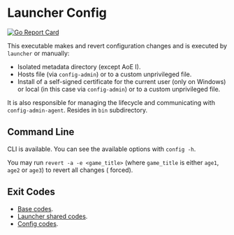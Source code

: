 # Launcher Config

[![Go Report Card](https://goreportcard.com/badge/github.com/luskaner/ageLANServer/launcher-config)](https://goreportcard.com/report/github.com/luskaner/ageLANServer/launcher-config)

This executable makes and revert configuration changes and is executed by `launcher` or manually:

- Isolated metadata directory (except AoE I).
- Hosts file (via `config-admin`) or to a custom unprivileged file.
- Install of a self-signed certificate for the current user (only on Windows) or local (in this case via
  `config-admin`) or to a custom unprivileged file.

It is also responsible for managing the lifecycle and communicating with `config-admin-agent`.
Resides in `bin` subdirectory.

## Command Line

CLI is available. You can see the available options with
`config -h`.

You may run `revert -a -e <game_title>` (where `game_title` is either `age1`, `age2` or `age3`) to revert all changes (
forced).

## Exit Codes

* [Base codes](../common/errors.go).
* [Launcher shared codes](../launcher-common/errors.go).
* [Config codes](internal/errors.go).
